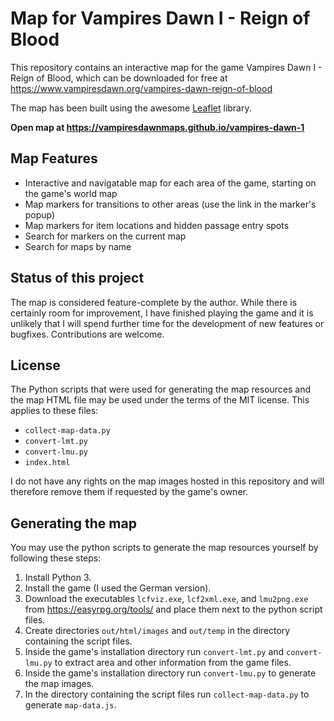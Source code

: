 # Map for Vampires Dawn I - Reign of Blood

This repository contains an interactive map for the game Vampires Dawn I - Reign of Blood, which can be downloaded for free at https://www.vampiresdawn.org/vampires-dawn-reign-of-blood

The map has been built using the awesome [Leaflet](https://leafletjs.com) library.

**Open map at https://vampiresdawnmaps.github.io/vampires-dawn-1**

## Map Features
* Interactive and navigatable map for each area of the game, starting on the game's world map
* Map markers for transitions to other areas (use the link in the marker's popup)
* Map markers for item locations and hidden passage entry spots
* Search for markers on the current map
* Search for maps by name

## Status of this project
The map is considered feature-complete by the author. While there is certainly room for improvement, I have finished playing the game and it is unlikely that I will spend further time for the development of new features or bugfixes. Contributions are welcome.

## License
The Python scripts that were used for generating the map resources and the map HTML file may be used under the terms of the MIT license. This applies to these files:
* `collect-map-data.py`
* `convert-lmt.py`
* `convert-lmu.py`
* `index.html`

I do not have any rights on the map images hosted in this repository and will therefore remove them if requested by the game's owner.

## Generating the map
You may use the python scripts to generate the map resources yourself by following these steps:

1. Install Python 3.
1. Install the game (I used the German version).
1. Download the executables `lcfviz.exe`, `lcf2xml.exe`, and `lmu2png.exe` from https://easyrpg.org/tools/ and place them next to the python script files.
1. Create directories `out/html/images` and `out/temp` in the directory containing the script files.
1. Inside the game's installation directory run `convert-lmt.py` and `convert-lmu.py` to extract area and other information from the game files.
1. Inside the game's installation directory run `convert-lmu.py` to generate the map images.
1. In the directory containing the script files run `collect-map-data.py` to generate `map-data.js`.
